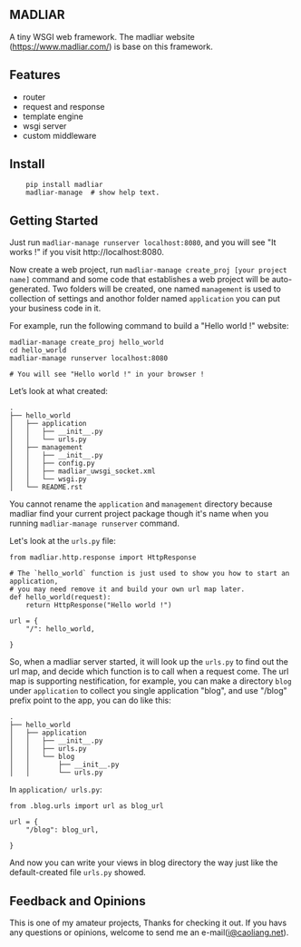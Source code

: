 ## __MADLIAR__

  A tiny WSGI web framework. The madliar website (https://www.madliar.com/)
is base on this framework.

## __Features__

*  router
* request and response
* template engine
* wsgi server
* custom middleware

## __Install__
```
    pip install madliar
    madliar-manage  # show help text.
```

## __Getting Started__

Just run ```madliar-manage runserver localhost:8080```, and you will see "It works !" if you visit http://localhost:8080.

Now create a web project, run `madliar-manage create_proj [your project name]` command and some code that establishes a web project will be auto-generated. Two folders will be created, one named `management` is used to collection of settings and anothor folder named `application`  you can put your business code in it.

For example, run the following command to build a "Hello world !" website:
```
madliar-manage create_proj hello_world
cd hello_world
madliar-manage runserver localhost:8080

# You will see "Hello world !" in your browser !
```

Let’s look at what created:
```
.
├── hello_world
│   ├── application
│   │   ├── __init__.py
│   │   └── urls.py
│   ├── management
│   │   ├── __init__.py
│   │   ├── config.py
│   │   ├── madliar_uwsgi_socket.xml
│   │   └── wsgi.py
│   └── README.rst
```
You cannot rename the `application` and `management` directory because madliar find your current project package though it's name when you running `madliar-manage runserver` command.

Let's look at the `urls.py` file:
```
from madliar.http.response import HttpResponse

# The `hello_world` function is just used to show you how to start an application,
# you may need remove it and build your own url map later.
def hello_world(request):
    return HttpResponse("Hello world !")

url = {
    "/": hello_world,

}
```
So, when a madliar server started, it will look up the `urls.py` to find out the url map, and decide which function is to call when a request come. The url map is supporting nestification, for example, you can make a directory `blog` under `application` to collect you single application "blog",  and use "/blog" prefix point  to the app, you can do like this:

```
.
├── hello_world
│   ├── application
│   │   ├── __init__.py
│   │   ├── urls.py
│   │   └── blog
│   │       ├── __init__.py
│   │       └── urls.py

```
In  `application/ urls.py`:
```
from .blog.urls import url as blog_url

url = {
    "/blog": blog_url,

}
```
And now you can write your views in blog directory the way just like  the default-created file `urls.py` showed.

## __Feedback and Opinions__

This is one of my amateur projects, Thanks for checking it out. If you havs any questions or opinions, welcome to send me an e-mail(i@caoliang.net).